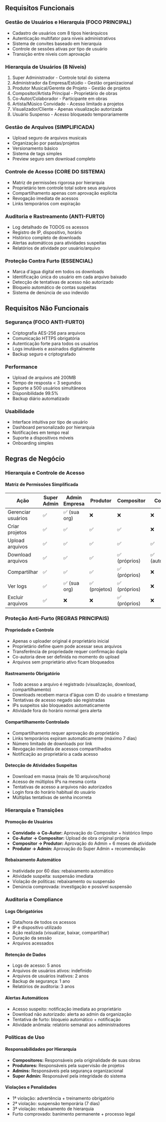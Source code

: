 ## Requisitos Funcionais

### Gestão de Usuários e Hierarquia (FOCO PRINCIPAL)
- Cadastro de usuários com 8 tipos hierárquicos
- Autenticação multifator para níveis administrativos
- Sistema de convites baseado em hierarquia
- Controle de sessões ativas por tipo de usuário
- Transição entre níveis com aprovação

### Hierarquia de Usuários (8 Níveis)
1. Super Administrador - Controle total do sistema
2. Administrador da Empresa/Estúdio - Gestão organizacional
3. Produtor Musical/Gerente de Projeto - Gestão de projetos
4. Compositor/Artista Principal - Proprietário de obras
5. Co-Autor/Colaborador - Participante em obras
6. Artista/Músico Convidado - Acesso limitado a projetos
7. Visualizador/Cliente - Apenas visualização autorizada
8. Usuário Suspenso - Acesso bloqueado temporariamente

### Gestão de Arquivos (SIMPLIFICADA)
- Upload seguro de arquivos musicais
- Organização por pastas/projetos
- Versionamento básico
- Sistema de tags simples
- Preview seguro sem download completo

### Controle de Acesso (CORE DO SISTEMA)
- Matriz de permissões rigorosa por hierarquia
- Proprietário tem controle total sobre seus arquivos
- Compartilhamento apenas com aprovação explícita
- Revogação imediata de acessos
- Links temporários com expiração

### Auditoria e Rastreamento (ANTI-FURTO)
- Log detalhado de TODOS os acessos
- Registro de IP, dispositivo, horário
- Histórico completo de downloads
- Alertas automáticos para atividades suspeitas
- Relatórios de atividade por usuário/arquivo

### Proteção Contra Furto (ESSENCIAL)
- Marca d'água digital em todos os downloads
- Identificação única do usuário em cada arquivo baixado
- Detecção de tentativas de acesso não autorizado
- Bloqueio automático de contas suspeitas
- Sistema de denúncia de uso indevido

## Requisitos Não Funcionais

### Segurança (FOCO ANTI-FURTO)
- Criptografia AES-256 para arquivos
- Comunicação HTTPS obrigatória
- Autenticação forte para todos os usuários
- Logs imutáveis e assinados digitalmente
- Backup seguro e criptografado

### Performance
- Upload de arquivos até 200MB
- Tempo de resposta < 3 segundos
- Suporte a 500 usuários simultâneos
- Disponibilidade 99.5%
- Backup diário automatizado

### Usabilidade
- Interface intuitiva por tipo de usuário
- Dashboard personalizado por hierarquia
- Notificações em tempo real
- Suporte a dispositivos móveis
- Onboarding simples

## Regras de Negócio

### Hierarquia e Controle de Acesso

#### **Matriz de Permissões Simplificada**

| Ação | Super Admin | Admin Empresa | Produtor | Compositor | Co-Autor | Convidado | Visualizador | Suspenso |
|------|-------------|---------------|----------|------------|----------|-----------|--------------|----------|
| Gerenciar usuários | ✅ | ✅ (sua org) | ❌ | ❌ | ❌ | ❌ | ❌ | ❌ |
| Criar projetos | ✅ | ✅ | ✅ | ✅ | ❌ | ❌ | ❌ | ❌ |
| Upload arquivos | ✅ | ✅ | ✅ | ✅ | ✅ | ✅ (limitado) | ❌ | ❌ |
| Download arquivos | ✅ | ✅ | ✅ | ✅ (próprios) | ✅ (autorizados) | ✅ (autorizados) | ❌ | ❌ |
| Compartilhar | ✅ | ✅ | ✅ | ✅ (próprios) | ❌ | ❌ | ❌ | ❌ |
| Ver logs | ✅ | ✅ (sua org) | ✅ (projetos) | ✅ (próprios) | ❌ | ❌ | ❌ | ❌ |
| Excluir arquivos | ✅ | ❌ | ❌ | ✅ (próprios) | ❌ | ❌ | ❌ | ❌ |

### Proteção Anti-Furto (REGRAS PRINCIPAIS)

#### **Propriedade e Controle**
- Apenas o uploader original é proprietário inicial
- Proprietário define quem pode acessar seus arquivos
- Transferência de propriedade requer confirmação dupla
- Co-autoria deve ser definida no momento do upload
- Arquivos sem proprietário ativo ficam bloqueados

#### **Rastreamento Obrigatório**
- Todo acesso a arquivo é registrado (visualização, download, compartilhamento)
- Downloads recebem marca d'água com ID do usuário e timestamp
- Tentativas de acesso negado são registradas
- IPs suspeitos são bloqueados automaticamente
- Atividade fora do horário normal gera alerta

#### **Compartilhamento Controlado**
- Compartilhamento requer aprovação do proprietário
- Links temporários expiram automaticamente (máximo 7 dias)
- Número limitado de downloads por link
- Revogação imediata de acessos compartilhados
- Notificação ao proprietário a cada acesso

#### **Detecção de Atividades Suspeitas**
- Download em massa (mais de 10 arquivos/hora)
- Acesso de múltiplos IPs na mesma conta
- Tentativas de acesso a arquivos não autorizados
- Login fora do horário habitual do usuário
- Múltiplas tentativas de senha incorreta

### Hierarquia e Transições

#### **Promoção de Usuários**
- **Convidado → Co-Autor:** Aprovação do Compositor + histórico limpo
- **Co-Autor → Compositor:** Upload de obra original própria
- **Compositor → Produtor:** Aprovação do Admin + 6 meses de atividade
- **Produtor → Admin:** Aprovação do Super Admin + recomendação

#### **Rebaixamento Automático**
- Inatividade por 60 dias: rebaixamento automático
- Atividade suspeita: suspensão imediata
- Violação de políticas: rebaixamento ou suspensão
- Denúncia comprovada: investigação e possível suspensão

### Auditoria e Compliance

#### **Logs Obrigatórios**
- Data/hora de todos os acessos
- IP e dispositivo utilizado
- Ação realizada (visualizar, baixar, compartilhar)
- Duração da sessão
- Arquivos acessados

#### **Retenção de Dados**
- Logs de acesso: 5 anos
- Arquivos de usuários ativos: indefinido
- Arquivos de usuários inativos: 2 anos
- Backup de segurança: 1 ano
- Relatórios de auditoria: 3 anos

#### **Alertas Automáticos**
- Acesso suspeito: notificação imediata ao proprietário
- Download não autorizado: alerta ao admin da organização
- Tentativa de furto: bloqueio automático + notificação
- Atividade anômala: relatório semanal aos administradores

### Políticas de Uso

#### **Responsabilidades por Hierarquia**
- **Compositores:** Responsáveis pela originalidade de suas obras
- **Produtores:** Responsáveis pela supervisão de projetos
- **Admins:** Responsáveis pela segurança organizacional
- **Super Admin:** Responsável pela integridade do sistema

#### **Violações e Penalidades**
- 1ª violação: advertência + treinamento obrigatório
- 2ª violação: suspensão temporária (7 dias)
- 3ª violação: rebaixamento de hierarquia
- Furto comprovado: banimento permanente + processo legal
